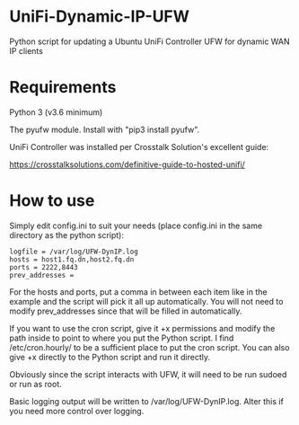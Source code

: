 # UniFi-Dynamic-IP-UFW
Python script for updating a Ubuntu UniFi Controller UFW for dynamic WAN IP clients

# Requirements
Python 3 (v3.6 minimum)

The pyufw module.  Install with "pip3 install pyufw".

UniFi Controller was installed per Crosstalk Solution's excellent guide:

https://crosstalksolutions.com/definitive-guide-to-hosted-unifi/

# How to use
Simply edit config.ini to suit your needs (place config.ini in the same directory as the python script):

```
logfile = /var/log/UFW-DynIP.log
hosts = host1.fq.dn,host2.fq.dn
ports = 2222,8443
prev_addresses = 
```

For the hosts and ports, put a comma in between each item like in the example and the script will pick it all up automatically.  You will not need to modify prev_addresses since that will be filled in automatically.

If you want to use the cron script, give it +x permissions and modify the path inside to point to where you put the Python script.  I find /etc/cron.hourly/ to be a sufficient place to put the cron script.  You can also give +x directly to the Python script and run it directly.

Obviously since the script interacts with UFW, it will need to be run sudoed or run as root.

Basic logging output will be written to /var/log/UFW-DynIP.log.  Alter this if you need more control over logging.
